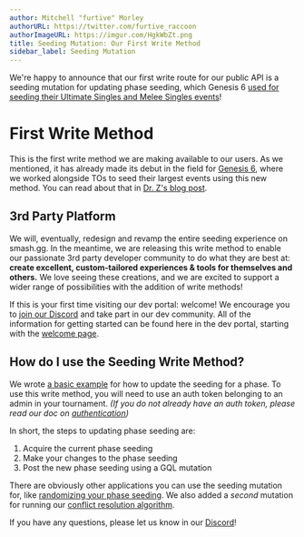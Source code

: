 ```yaml
---
author: Mitchell "furtive" Morley
authorURL: https://twitter.com/furtive_raccoon
authorImageURL: https://imgur.com/HgkWbZt.png
title: Seeding Mutation: Our First Write Method
sidebar_label: Seeding Mutation
---
```


We're happy to announce that our first write route for our public API
 is a seeding mutation for updating phase seeding, which Genesis 6
 [used for seeding their Ultimate Singles and Melee Singles
 events](https://twitter.com/Genesis_Smash/status/1088640342310547456)!
<!--truncate-->

# First Write Method

This is the first write method we are making available to our users.
As we mentioned, it has already made its debut in the field for
 [Genesis 6](https://smash.gg/g6), where we worked alongside TOs to seed
  their largest events using this new method.
You can read about that in [Dr. Z's blog post](https://blog.smash.gg/b3a75c936dcb).

## 3rd Party Platform

We will, eventually, redesign and revamp the entire seeding experience on smash.gg.
In the meantime, we are releasing this write method to enable our
 passionate 3rd party developer community to do what they are best at:
  **create excellent, custom-tailored experiences & tools for themselves and others.**
We love seeing these creations, and we are excited to support a wider range
 of possibilities with the addition of write methods!

If this is your first time visiting our dev portal: welcome!
We encourage you to
 [join our Discord](https://discord.gg/smashgg) and take part in our dev community.
All of the information for getting started can be found here in the dev portal,
 starting with the [welcome page](/docs/intro).

## How do I use the Seeding Write Method?

We wrote [a basic example](/docs/examples/update-phase-seeding)
 for how to update the seeding for a phase.
To use this write method, you will need to use an auth token belonging
 to an admin in your tournament.
*(If you do not already have an auth token, please read our doc on
   [authentication](/docs/authentication))*

In short, the steps to updating phase seeding are:
1) Acquire the current phase seeding
2) Make your changes to the phase seeding
3) Post the new phase seeding using a GQL mutation

There are obviously other applications you can use the seeding mutation for, like
 [randomizing your phase seeding](/docs/examples/randomize-phase-seeding).
We also added a *second* mutation for running our [conflict resolution
 algorithm](/docs/examples/resolve-conflicts).

If you have any questions, please let us know in our [Discord](https://discord.gg/smashgg)!
